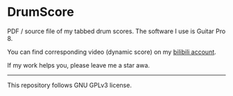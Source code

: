# DrumScore

PDF / source file of my tabbed drum scores. The software I use is Guitar Pro 8.

You can find corresponding video (dynamic score) on my [bilibili account](https://space.bilibili.com/5874303).

If my work helps you, please leave me a star awa.

---

This repository follows GNU GPLv3 license.
